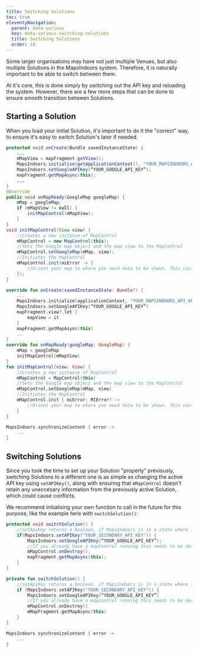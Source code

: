 ```yaml
---
title: Switching Solutions
toc: true
eleventyNavigation:
  parent: data-various
  key: data-various-switching-solutions
  title: Switching Solutions
  order: 10
---
```


Some larger organisations may have not just multiple Venues, but also multiple Solutions in the MapsIndoors system. Therefore, it is naturally important to be able to switch between them.

At it's core, this is done simply by switching out the API key and reloading the system. However, there are a few more steps that can be done to ensure smooth transition between Solutions.

## Starting a Solution

When you load your initial Solution, it's important to do it the "correct" way, to ensure it's easy to switch Solution's later if needed.

<mi-tabs>
<mi-tab label="Android - Java" tab-for="android-java"></mi-tab>
<mi-tab label="Android - Kotlin" tab-for="android-kotlin"></mi-tab>
<mi-tab label="iOS" tab-for="ios"></mi-tab>
<mi-tab-panel id="android-java">

```java
protected void onCreate(Bundle savedInstanceState) {
    ...
    mMapView = mapFragment.getView();
    MapsIndoors.initialize(getApplicationContext(), "YOUR_MAPSINDOORS_API_KEY");
    MapsIndoors.setGoogleAPIKey(“YOUR_GOOGLE_API_KEY”);
    mapFragment.getMapAsync(this);
    ...
}
@Override
public void onMapReady(GoogleMap googleMap) {
    mMap = googleMap;
    if (mMapView != null) {
        initMapControl(mMapView);
    }
}
void initMapControl(View view) {
    //Creates a new instance of MapControl
    mMapControl = new MapControl(this);
    //Sets the Google map object and the map view to the MapControl
    mMapControl.setGoogleMap(mMap, view);
    //Initiates the MapControl
    mMapControl.init(miError -> {
        //Orient your map to where you need data to be shown. This could be done by getting the default venue through MapsIndoors and panning the camera there
    });
}
```

</mi-tab-panel>
<mi-tab-panel id="android-kotlin">

```kotlin
override fun onCreate(savedInstanceState: Bundle?) {
    ...
    MapsIndoors.initialize(applicationContext, "YOUR_MAPSINDOORS_API_KEY")
    MapsIndoors.setGoogleAPIKey(“YOUR_GOOGLE_API_KEY”)
    mapFragment.view?.let {
        mapView = it
    }
    mapFragment.getMapAsync(this)
    ...
}
override fun onMapReady(googleMap: GoogleMap) {
    mMap = googleMap
    initMapControl(mMapView)
}
fun initMapControl(view: View) {
    //Creates a new instance of MapControl
    mMapControl = MapControl(this)
    //Sets the Google map object and the map view to the MapControl
    mMapControl.setGoogleMap(mMap, view)
    //Initiates the MapControl
    mMapControl.init { miError: MIError? ->
        //Orient your map to where you need data to be shown. This could be done by getting the default venue through MapsIndoors and panning the camera there
    }
}
```

</mi-tab-panel>
<mi-tab-panel id="ios">

```kotlin
MapsIndoors.synchronizeContent { error ->
    ...
}
```

</mi-tab-panel>
</mi-tabs>

## Switching Solutions

Since you took the time to set up your Solution "properly" previously, switching Solutions to a different one is as simple as changing the active API key using `setAPIKey()`, along with ensuring that `mMapControl` doesn't retain any uneccesary information from the previously active Solution, which could cause conflicts.

We recommend initialising your own function to call in the future for this purpose, like the example here with `switchSolution()`:

<mi-tabs>
<mi-tab label="Android - Java" tab-for="android-java"></mi-tab>
<mi-tab label="Android - Kotlin" tab-for="android-kotlin"></mi-tab>
<mi-tab label="iOS" tab-for="ios"></mi-tab>
<mi-tab-panel id="android-java">

```java
protected void switchSolution() {
    //setApiKey returns a boolean, if MapsIndoors is in a state where it is possible to call setApiKey. This does not validate your api key.
    if(MapsIndoors.setAPIKey("YOUR_SECONDARY_API_KEY")) {
        MapsIndoors.setGoogleAPIKey(“YOUR_GOOGLE_API_KEY”);
        //If you already have a mapControl running this needs to be destroyed
        mMapControl.onDestroy();
        mapFragment.getMapAsync(this);  
    }
}
```

</mi-tab-panel>
<mi-tab-panel id="android-kotlin">

```kotlin
private fun switchSolution() {
    //setApiKey returns a boolean, if MapsIndoors is in a state where it is possible to call setApiKey. This does not validate your api key.
    if (MapsIndoors.setAPIKey("YOUR_SECONDARY_API_KEY")) {
        MapsIndoors.setGoogleAPIKey(“YOUR_GOOGLE_API_KEY”)
        //If you already have a mapControl running this needs to be destroyed
        mMapControl.onDestroy()
        mMapFragment.getMapAsync(this)
    }
}
```

</mi-tab-panel>
<mi-tab-panel id="ios">

```kotlin
MapsIndoors.synchronizeContent { error ->
    ...
}
```

</mi-tab-panel>
</mi-tabs>
